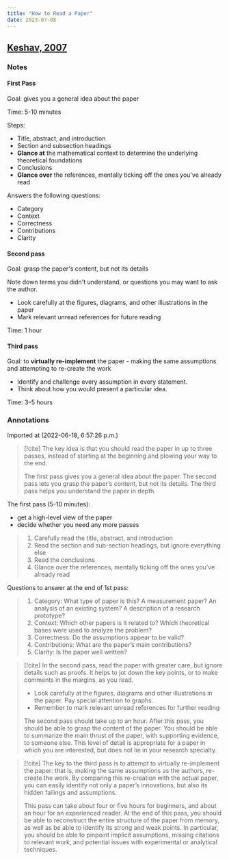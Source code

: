 ```yaml
---
title: "How to Read a Paper"
date: 2023-07-08
---
```

## [Keshav, 2007](zotero://select/library/items/TZPCHP8A)

### Notes

#### First Pass

Goal: gives you a general idea about the paper

Time: 5-10 minutes

Steps:

* Title, abstract, and introduction
* Section and subsection headings
* **Glance at** the mathematical context to determine the underlying theoretical foundations
* Conclusions
* **Glance over** the references, mentally ticking off the ones you've already read

Answers the following questions:

* Category
* Context
* Correctness
* Contributions
* Clarity

#### Second pass

Goal: grasp the paper's content, but not its details

Note down terms you didn't understand, or questions you may want to ask the author.
* Look carefully at the figures, diagrams, and other illustrations in the paper
* Mark relevant unread references for future reading

Time: 1 hour

#### Third pass

Goal: to **virtually re-implement** the paper - making the same assumptions and attempting to re-create the work
* Identify and challenge every assumption in every statement.
* Think about how you would present a particular idea.

Time: 3–5 hours

### Annotations

Imported at (2022-06-18, 6:57:26 p.m.)

> [!cite]
> The key idea is that you should read the paper in up to three passes, instead of starting at the beginning and plowing your way to the end.
>
> The first pass gives you a general idea about the paper. The second pass lets you grasp the paper’s content, but not its details. The third pass helps you understand the paper in depth.

The first pass (5-10 minutes):
* get a high-level view of the paper
* decide whether you need any more passes
>
> 1. Carefully read the title, abstract, and introduction
> 2. Read the section and sub-section headings, but ignore everything else
> 3. Read the conclusions
> 4. Glance over the references, mentally ticking off the ones you’ve already read


Questions to answer at the end of 1st pass:
>
> 1. Category: What type of paper is this? A measurement paper? An analysis of an existing system? A description of a research prototype?
> 2. Context: Which other papers is it related to? Which theoretical bases were used to analyze the problem?
> 3. Correctness: Do the assumptions appear to be valid?
> 4. Contributions: What are the paper’s main contributions?
> 5. Clarity: Is the paper well written?

> [!cite]
> In the second pass, read the paper with greater care, but ignore details such as proofs. It helps to jot down the key points, or to make comments in the margins, as you read.
> - Look carefully at the figures, diagrams and other illustrations in the paper. Pay special attention to graphs.
> - Remember to mark relevant unread references for further reading
>
> The second pass should take up to an hour. After this pass, you should be able to grasp the content of the paper. You should be able to summarize the main thrust of the paper, with supporting evidence, to someone else. This level of detail is appropriate for a paper in which you are interested, but does not lie in your research specialty.

> [!cite]
> The key to the third pass is to attempt to virtually re-implement the paper: that is, making the same assumptions as the authors, re-create the work. By comparing this re-creation with the actual paper, you can easily identify not only a paper’s innovations, but also its hidden failings and assumptions.
>
> This pass can take about four or five hours for beginners, and about an hour for an experienced reader. At the end of this pass, you should be able to reconstruct the entire structure of the paper from memory, as well as be able to identify its strong and weak points. In particular, you should be able to pinpoint implicit assumptions, missing citations to relevant work, and potential issues with experimental or analytical techniques.
